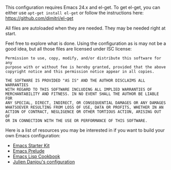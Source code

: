 This configuration requires Emacs 24.x and el-get. To get el-get, you
can either use `apt-get install el-get` or follow the instructions
here: https://github.com/dimitri/el-get

All files are autoloaded when they are needed. They may be needed
right at start.

Feel free to explore what is done. Using the configuration as is may
not be a good idea, but all those files are licensed under ISC
license:

    Permission to use, copy, modify, and/or distribute this software for any
    purpose with or without fee is hereby granted, provided that the above
    copyright notice and this permission notice appear in all copies.
    
    THE SOFTWARE IS PROVIDED "AS IS" AND THE AUTHOR DISCLAIMS ALL WARRANTIES
    WITH REGARD TO THIS SOFTWARE INCLUDING ALL IMPLIED WARRANTIES OF
    MERCHANTABILITY AND FITNESS. IN NO EVENT SHALL THE AUTHOR BE LIABLE FOR
    ANY SPECIAL, DIRECT, INDIRECT, OR CONSEQUENTIAL DAMAGES OR ANY DAMAGES
    WHATSOEVER RESULTING FROM LOSS OF USE, DATA OR PROFITS, WHETHER IN AN
    ACTION OF CONTRACT, NEGLIGENCE OR OTHER TORTIOUS ACTION, ARISING OUT OF
    OR IN CONNECTION WITH THE USE OR PERFORMANCE OF THIS SOFTWARE.

Here is a list of resources you may be interested in if you want to
build your own Emacs configuration:

 - [Emacs Starter Kit](https://github.com/technomancy/emacs-starter-kit)
 - [Emacs Prelude](http://batsov.com/prelude/)
 - [Emacs Lisp Cookbook](http://wikemacs.org/wiki/Emacs_Lisp_Cookbook)
 - [Julien Danjou's configuration](http://git.naquadah.org/?p=~jd/emacs.d.git;a=summary)
